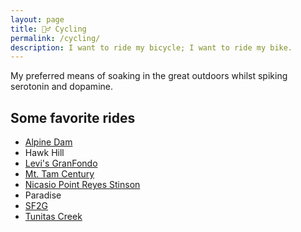 ```yaml
---
layout: page
title: 🚴‍♂️ Cycling
permalink: /cycling/
description: I want to ride my bicycle; I want to ride my bike.
---
```

My preferred means of soaking in the great outdoors whilst spiking serotonin and dopamine.

## Some favorite rides
- [Alpine Dam](/alpine-dam/)
- Hawk Hill
- [Levi's GranFondo](/levis/)
- [Mt. Tam Century](/mt-tam-century/)
- [Nicasio Point Reyes Stinson](/point-reyes/)
- Paradise
- [SF2G](/sf2g/)
- [Tunitas Creek](/tunitas/)